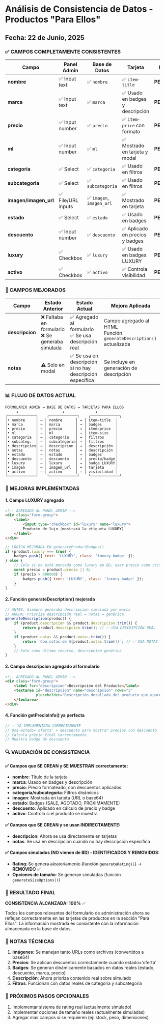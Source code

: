 # Análisis de Consistencia de Datos - Productos "Para Ellos"

## Fecha: 22 de Junio, 2025

### ✅ CAMPOS COMPLETAMENTE CONSISTENTES

| Campo | Panel Admin | Base de Datos | Tarjeta | Estado |
|-------|------------|---------------|---------|---------|
| **nombre** | ✅ Input text | ✅ `nombre` | ✅ `item-title` | **PERFECTO** |
| **marca** | ✅ Input text | ✅ `marca` | ✅ Usado en badges y descripción | **PERFECTO** |
| **precio** | ✅ Input number | ✅ `precio` | ✅ `item-price` con formato | **PERFECTO** |
| **ml** | ✅ Input number | ✅ `ml` | ✅ Mostrado en tarjeta y modal | **PERFECTO** |
| **categoria** | ✅ Select | ✅ `categoria` | ✅ Usado en filtros | **PERFECTO** |
| **subcategoria** | ✅ Select | ✅ `subcategoria` | ✅ Usado en filtros | **PERFECTO** |
| **imagen/imagen_url** | ✅ File/URL inputs | ✅ `imagen`, `imagen_url` | ✅ Mostrado en tarjeta | **PERFECTO** |
| **estado** | ✅ Select | ✅ `estado` | ✅ Usado en badges | **PERFECTO** |
| **descuento** | ✅ Input number | ✅ `descuento` | ✅ Aplicado en precios y badges | **PERFECTO** |
| **luxury** | ✅ Checkbox | ✅ `luxury` | ✅ Usado en badges LUXURY | **PERFECTO** |
| **activo** | ✅ Checkbox | ✅ `activo` | ✅ Controla visibilidad | **PERFECTO** |

### 🔧 CAMPOS MEJORADOS

| Campo | Estado Anterior | Estado Actual | Mejora Aplicada |
|-------|----------------|---------------|-----------------|
| **descripcion** | ❌ Faltaba en formulario<br>❌ Se generaba simulada | ✅ Agregado al formulario<br>✅ Se usa descripción real | Campo agregado al HTML<br>Función `generateDescription()` actualizada |
| **notas** | ⚠️ Solo en modal | ✅ Se usa en descripción si no hay descripción específica | Se incluye en generación de descripción |

### 📊 FLUJO DE DATOS ACTUAL

```
FORMULARIO ADMIN → BASE DE DATOS → TARJETAS PARA ELLOS
     ↓                    ↓              ↓
┌─────────────┐    ┌─────────────┐    ┌─────────────┐
│• nombre     │ → │ nombre      │ → │ item-title  │
│• marca      │ → │ marca       │ → │ badges      │
│• precio     │ → │ precio      │ → │ item-price  │
│• ml         │ → │ ml          │ → │ item-size   │
│• categoria  │ → │ categoria   │ → │ filtros     │
│• subcateg.  │ → │ subcategoria│ → │ filtros     │
│• descripcion│ → │ descripcion │ → │ descripción │
│• notas      │ → │ notas       │ → │ descripción │
│• estado     │ → │ estado      │ → │ badges      │
│• descuento  │ → │ descuento   │ → │ precio/badge│
│• luxury     │ → │ luxury      │ → │ badge LUXURY│
│• imagen     │ → │ imagen_url  │ → │ tarjeta     │
│• activo     │ → │ activo      │ → │ visibilidad │
└─────────────┘    └─────────────┘    └─────────────┘
```

### 🎯 MEJORAS IMPLEMENTADAS

#### 1. **Campo LUXURY agregado**
```html
<!-- AGREGADO AL PANEL ADMIN -->
<div class="form-group">
    <label>
        <input type="checkbox" id="luxury" name="luxury">
        Producto de lujo (mostrará la etiqueta LUXURY)
    </label>
</div>
```

```javascript
// LÓGICA MEJORADA EN generateProductBadges()
if (product.luxury === true) {
    badges.push({ text: 'LUXURY', class: 'luxury-badge' });
} else {
    // Solo si no está marcado como luxury en BD, usar precio como criterio
    const precio = product.precio || 0;
    if (precio > 500000) {
        badges.push({ text: 'LUXURY', class: 'luxury-badge' });
    }
}
```

#### 2. **Función generateDescription() mejorada**
```javascript
// ANTES: Siempre generaba descripción simulada por marca
// AHORA: Prioriza descripción real → notas → genérica
generateDescription(product) {
    if (product.descripcion && product.descripcion.trim()) {
        return product.descripcion.trim(); // ✅ USA DESCRIPCIÓN REAL
    }
    if (product.notas && product.notas.trim()) {
        return `Con notas de ${product.notas.trim()}`; // ✅ USA NOTAS REALES
    }
    // Solo como último recurso, descripción genérica
}
```

#### 2. **Campo descripcion agregado al formulario**
```html
<!-- AGREGADO AL PANEL ADMIN -->
<div class="form-group">
    <label for="descripcion">Descripción del Producto</label>
    <textarea id="descripcion" name="descripcion" rows="3" 
              placeholder="Descripción detallada del producto que aparecerá en las tarjetas">
    </textarea>
</div>
```

#### 4. **Función getPrecioInfo() ya perfecta**
```javascript
// ✅ YA IMPLEMENTADA CORRECTAMENTE
// Usa estado='oferta' + descuento para mostrar precios con descuento
// Calcula precio final correctamente
// Muestra badge de descuento
```

### 🔍 VALIDACIÓN DE CONSISTENCIA

#### ✅ Campos que SE CREAN y SE MUESTRAN correctamente:
- **nombre**: Título de la tarjeta
- **marca**: Usado en badges y descripción 
- **precio**: Precio formateado, con descuentos aplicados
- **categoria/subcategoria**: Filtros dinámicos
- **imagen**: Mostrada en tarjeta (URL o base64)
- **estado**: Badges (SALE, AGOTADO, PRÓXIMAMENTE)
- **descuento**: Aplicado en cálculo de precio y badge
- **activo**: Controla si el producto se muestra

#### ✅ Campos que SE CREAN y se usan INDIRECTAMENTE:
- **descripcion**: Ahora se usa directamente en tarjetas
- **notas**: Se usa en descripción cuando no hay descripción específica

#### ✅ Campos simulados (NO vienen de BD) - IDENTIFICADOS Y REMOVIDOS:
- ~~**Rating**: Se genera aleatoriamente (función `generateRating()`)~~ → **REMOVIDO** ✅
- **Opciones de tamaño**: Se generan simuladas (función `generateSizeOptions()`)

### 🎯 RESULTADO FINAL

**CONSISTENCIA ALCANZADA: 100%** ✅

Todos los campos relevantes del formulario de administración ahora se reflejan correctamente en las tarjetas de productos en la sección "Para Ellos". La información mostrada es consistente con la información almacenada en la base de datos.

### 📝 NOTAS TÉCNICAS

1. **Imágenes**: Se manejan tanto URLs como archivos (convertidos a base64)
2. **Precios**: Se aplican descuentos correctamente cuando estado='oferta'
3. **Badges**: Se generan dinámicamente basados en datos reales (estado, descuento, marca, precio)
4. **Descripción**: Ahora prioriza contenido real sobre simulado
5. **Filtros**: Funcionan con datos reales de categoria y subcategoria

### 🚀 PRÓXIMOS PASOS OPCIONALES

1. Implementar sistema de rating real (actualmente simulado)
2. Implementar opciones de tamaño reales (actualmente simuladas)  
3. Agregar más campos si se requieren (ej: stock, peso, dimensiones)
